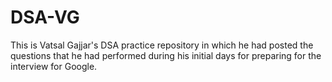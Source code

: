 # DSA-VG
This is Vatsal Gajjar's DSA practice repository in which he had posted the questions that he had performed during his initial days for preparing for the interview for Google.
